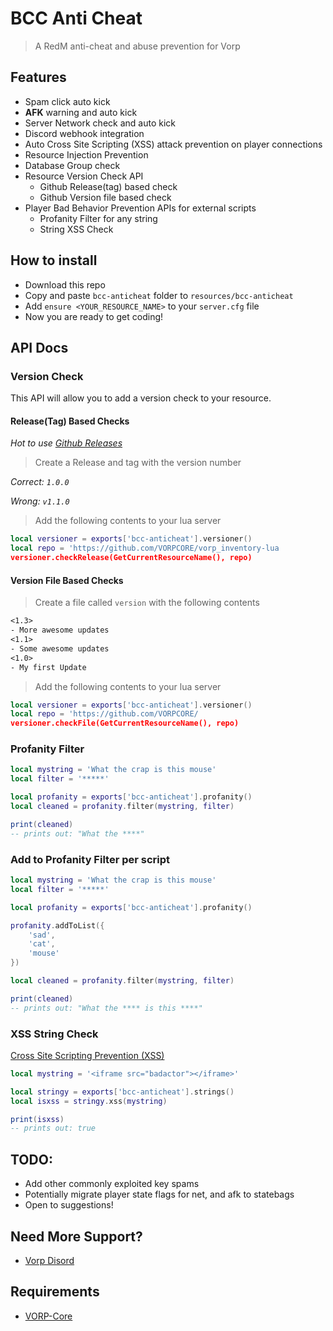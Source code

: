 # BCC Anti Cheat
> A RedM anti-cheat and abuse prevention for Vorp

## Features
- Spam click auto kick
- **AFK** warning and auto kick
- Server Network check and auto kick
- Discord webhook integration
- Auto Cross Site Scripting (XSS) attack prevention on player connections
- Resource Injection Prevention
- Database Group check
- Resource Version Check API
  - Github Release(tag) based check
  - Github Version file based check
- Player Bad Behavior Prevention APIs for external scripts
  - Profanity Filter for any string
  - String XSS Check

## How to install
* Download this repo
* Copy and paste `bcc-anticheat` folder to `resources/bcc-anticheat`
* Add `ensure <YOUR_RESOURCE_NAME>` to your `server.cfg` file
* Now you are ready to get coding!

## API Docs

### Version Check

This API will allow you to add a version check to your resource.

#### Release(Tag) Based Checks

_Hot to use [Github Releases](https://docs.github.com/en/repositories/releasing-projects-on-github/managing-releases-in-a-repository)_

> Create a Release and tag  with the version number

_Correct: `1.0.0`_

_Wrong: `v1.1.0`_

> Add the following contents to your lua server
```lua
local versioner = exports['bcc-anticheat'].versioner()
local repo = 'https://github.com/VORPCORE/vorp_inventory-lua
versioner.checkRelease(GetCurrentResourceName(), repo)
```

#### Version File Based Checks

> Create a file called `version` with the following contents
```txt
<1.3>
- More awesome updates
<1.1>
- Some awesome updates
<1.0>
- My first Update
```


> Add the following contents to your lua server
```lua
local versioner = exports['bcc-anticheat'].versioner()
local repo = 'https://github.com/VORPCORE/
versioner.checkFile(GetCurrentResourceName(), repo)
```

### Profanity Filter

```lua
local mystring = 'What the crap is this mouse'
local filter = '*****'

local profanity = exports['bcc-anticheat'].profanity()
local cleaned = profanity.filter(mystring, filter)

print(cleaned)
-- prints out: "What the ****"
```

### Add to Profanity Filter per script
```lua
local mystring = 'What the crap is this mouse'
local filter = '*****'

local profanity = exports['bcc-anticheat'].profanity()

profanity.addToList({
    'sad',
    'cat',
    'mouse'
})

local cleaned = profanity.filter(mystring, filter)

print(cleaned)
-- prints out: "What the **** is this ****"
```

### XSS String Check
[Cross Site Scripting Prevention (XSS)](https://en.wikipedia.org/wiki/Cross-site_scripting)
```lua
local mystring = '<iframe src="badactor"></iframe>'

local stringy = exports['bcc-anticheat'].strings()
local isxss = stringy.xss(mystring)

print(isxss)
-- prints out: true
```

## TODO:
- Add other commonly exploited key spams
- Potentially migrate player state flags for net, and afk to statebags
- Open to suggestions!

## Need More Support? 
- [Vorp Disord](https://discord.gg/DHGVAbCj7N)

## Requirements
- [VORP-Core](https://github.com/VORPCORE/VORP-Core/releases)
